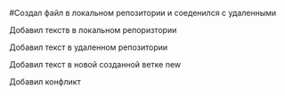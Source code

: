 #Создал файл в локальном репозитории и соеденился с удаленными

Добавил текств в локальном репоризтории

Добавил текст в удаленном репозитории

Добавил текст в новой созданной ветке new

Добавил конфликт
